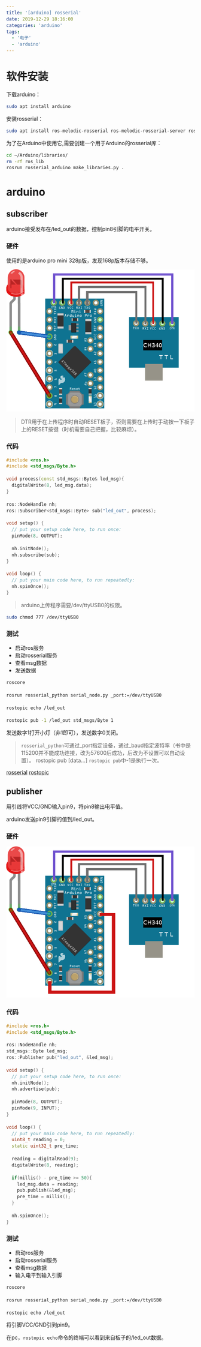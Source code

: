 ```yaml
---
title: '[arduino] rosserial'
date: 2019-12-29 18:16:00
categories: 'arduino'
tags:
  - '电子'
  - 'arduino'
---
```


# 软件安装
下载arduino：
```sh
sudo apt install arduino
```

安装rosserial：
```sh
sudo apt install ros-melodic-rosserial ros-melodic-rosserial-server ros-melodic-rosserial-arduino ros-melodic-rosserial-python
```

为了在Arduino中使用它,需要创建一个用于Arduino的rosserial库：
```sh
cd ~/Arduino/libraries/
rm -rf ros_lib
rosrun rosserial_arduino make_libraries.py .
```


# arduino
## subscriber
arduino接受发布在/led_out的数据，控制pin8引脚的电平开关。
### 硬件
使用的是arduino pro mini 328p版，发现168p版本存储不够。

![ros_sub](/imgs/电子/arduino/arduino-rosserial/1.png)

> DTR用于在上传程序时自动RESET板子，否则需要在上传时手动按一下板子上的RESET按键（时机需要自己把握，比较麻烦）。

### 代码
```c++
#include <ros.h>
#include <std_msgs/Byte.h>

void process(const std_msgs::Byte& led_msg){
  digitalWrite(8, led_msg.data);
}

ros::NodeHandle nh;
ros::Subscriber<std_msgs::Byte> sub("led_out", process);

void setup() {
  // put your setup code here, to run once:
  pinMode(8, OUTPUT);

  nh.initNode();
  nh.subscribe(sub);
}

void loop() {
  // put your main code here, to run repeatedly:
  nh.spinOnce();
}
```

> arduino上传程序需要/dev/ttyUSB0的权限。
```sh
sudo chmod 777 /dev/ttyUSB0
```

### 测试
- 启动ros服务
- 启动rosserial服务
- 查看msg数据
- 发送数据

```sh
roscore

rosrun rosserial_python serial_node.py _port:=/dev/ttyUSB0

rostopic echo /led_out

rostopic pub -1 /led_out std_msgs/Byte 1
```

发送数字1打开小灯（非1即可），发送数字0关闭。

> `rosserial_python`可通过_port指定设备，通过_baud指定波特率（书中是115200并不能成功连接，改为57600后成功，后改为不设置可以自动设置）。
> rostopic pub <topic-name> <topic-type> [data...]
> `rostopic pub`中-1是执行一次。

[rosserial](http://wiki.ros.org/rosserial/)
[rostopic](http://wiki.ros.org/rostopic)

## publisher
用引线将VCC/GND输入pin9，将pin8输出电平值。

arduino发送pin9引脚的值到/led_out。

### 硬件
![ros_pub](/imgs/电子/arduino/arduino-rosserial/2.png)

### 代码
```c++
#include <ros.h>
#include <std_msgs/Byte.h>

ros::NodeHandle nh;
std_msgs::Byte led_msg;
ros::Publisher pub("led_out", &led_msg);

void setup() {
  // put your setup code here, to run once:
  nh.initNode();
  nh.advertise(pub);

  pinMode(8, OUTPUT);
  pinMode(9, INPUT);
}

void loop() {
  // put your main code here, to run repeatedly:
  uint8_t reading = 0;
  static uint32_t pre_time;

  reading = digitalRead(9);
  digitalWrite(8, reading);
  
  if(millis() - pre_time >= 50){
    led_msg.data = reading;
    pub.publish(&led_msg);
    pre_time = millis();
  }

  nh.spinOnce();
}
```

### 测试
- 启动ros服务
- 启动rosserial服务
- 查看msg数据
- 输入电平到输入引脚

```sh
roscore

rosrun rosserial_python serial_node.py _port:=/dev/ttyUSB0

rostopic echo /led_out
```

将引脚VCC/GND引到pin9。

在pc，`rostopic echo`命令的终端可以看到来自板子的/led_out数据。

